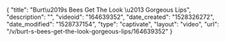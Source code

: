 {
    "title": "Burt\u2019s Bees Get The Look \u2013 Gorgeous Lips",
    "description": "",
    "videoid": "164639352",
    "date_created": "1528326272",
    "date_modified": "1528737154",
    "type": "captivate",
    "layout": "video",
    "url": "\/v\/burt-s-bees-get-the-look-gorgeous-lips\/164639352"
}